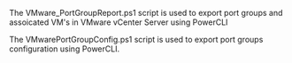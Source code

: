 The VMware_PortGroupReport.ps1 script is used to export port groups and assoicated VM's in VMware vCenter Server using PowerCLI

The VMwarePortGroupConfig.ps1 script is used to export port groups configuration using PowerCLI.
